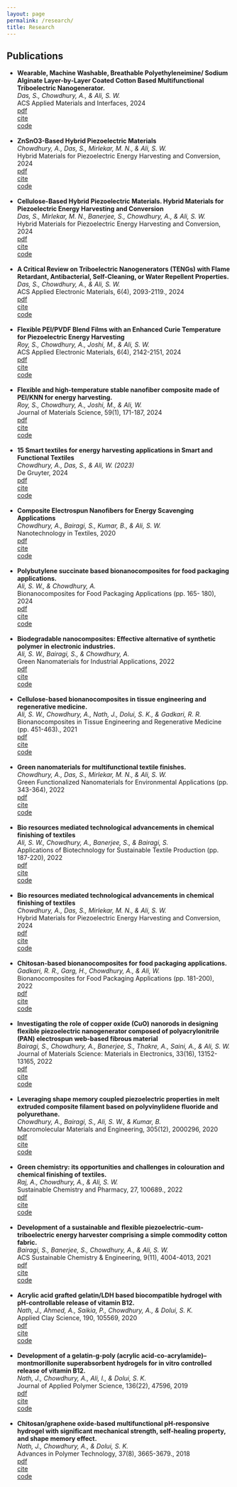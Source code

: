 ```yaml
---
layout: page
permalink: /research/
title: Research
---
```



<h2>Publications</h2>
<ul>
	<li>
		<b>Wearable, Machine Washable, Breathable Polyethyleneimine/ Sodium Alginate Layer-by-Layer Coated Cotton Based Multifunctional Triboelectric Nanogenerator.</b><br>
		<i>Das, S., Chowdhury, A., & Ali, S. W. </i><br>
		ACS Applied Materials and Interfaces, 2024<br>
		<a href=""><div class="color-button">pdf</div></a><a href=""><div class="color-button">cite</div></a><a href=""><div class="color-button">code</div></a>
	</li><br>
	<li>
		<b>ZnSnO3-Based Hybrid Piezoelectric Materials</b><br>
		<i>Chowdhury, A., Das, S., Mirlekar, M. N., & Ali, S. W.</i><br>
		Hybrid Materials for Piezoelectric Energy Harvesting and Conversion, 2024<br>
		<a href=""><div class="color-button">pdf</div></a><a href=""><div class="color-button">cite</div></a><a href=""><div class="color-button">code</div></a>
	</li><br>
	<li>
		<b>Cellulose-Based Hybrid Piezoelectric Materials. Hybrid Materials for Piezoelectric Energy Harvesting and Conversion</b><br>
		<i>Das, S., Mirlekar, M. N., Banerjee, S., Chowdhury, A., & Ali, S. W.</i><br>
		Hybrid Materials for Piezoelectric Energy Harvesting and Conversion, 2024<br>
		<a href=""><div class="color-button">pdf</div></a><a href=""><div class="color-button">cite</div></a><a href=""><div class="color-button">code</div></a>
	</li><br>
	<li>
		<b>A Critical Review on Triboelectric Nanogenerators (TENGs) with Flame Retardant, Antibacterial, Self-Cleaning, or Water Repellent Properties. </b><br>
		<i>Das, S., Chowdhury, A., & Ali, S. W.</i><br>
		ACS Applied Electronic Materials, 6(4), 2093-2119., 2024<br>
		<a href=""><div class="color-button">pdf</div></a><a href=""><div class="color-button">cite</div></a><a href=""><div class="color-button">code</div></a>
	</li><br>
	<li>
		<b>Flexible PEI/PVDF Blend Films with an Enhanced Curie Temperature for Piezoelectric Energy Harvesting</b><br>
		<i>Roy, S., Chowdhury, A., Joshi, M., & Ali, S. W.</i><br>
		ACS Applied Electronic Materials, 6(4), 2142-2151, 2024<br>
		<a href=""><div class="color-button">pdf</div></a><a href=""><div class="color-button">cite</div></a><a href=""><div class="color-button">code</div></a>
	</li><br>
	<li>
		<b>Flexible and high-temperature stable nanofiber composite made of PEI/KNN for energy harvesting.</b><br>
		<i>Roy, S., Chowdhury, A., Joshi, M., & Ali, W.</i><br>
		Journal of Materials Science, 59(1), 171-187, 2024 <br>
		<a href=""><div class="color-button">pdf</div></a><a href=""><div class="color-button">cite</div></a><a href=""><div class="color-button">code</div></a>
	</li><br>
	<li>
		<b>15 Smart textiles for energy harvesting applications in Smart and Functional Textiles </b><br>
		<i>Chowdhury, A., Das, S., & Ali, W. (2023)</i><br>
		De Gruyter, 2024<br>
		<a href=""><div class="color-button">pdf</div></a><a href=""><div class="color-button">cite</div></a><a href=""><div class="color-button">code</div></a>
	</li><br>
	<li>
		<b>Composite Electrospun Nanofibers for Energy Scavenging Applications</b><br>
		<i>Chowdhury, A., Bairagi, S., Kumar, B., & Ali, S. W. </i><br>
		Nanotechnology in Textiles, 2020<br>
		<a href=""><div class="color-button">pdf</div></a><a href=""><div class="color-button">cite</div></a><a href=""><div class="color-button">code</div></a>
	</li><br>
	<li>
		<b>Polybutylene succinate based bionanocomposites for food packaging applications.</b><br>
		<i>Ali, S. W., & Chowdhury, A.</i><br>
		Bionanocomposites for Food Packaging Applications (pp. 165-
180), 2024<br>
		<a href=""><div class="color-button">pdf</div></a><a href=""><div class="color-button">cite</div></a><a href=""><div class="color-button">code</div></a>
	</li><br>
	<li>
		<b>Biodegradable nanocomposites: Effective alternative of synthetic polymer in electronic industries.</b><br>
		<i>Ali, S. W., Bairagi, S., & Chowdhury, A.</i><br>
		Green Nanomaterials for Industrial Applications, 2022<br>
		<a href=""><div class="color-button">pdf</div></a><a href=""><div class="color-button">cite</div></a><a href=""><div class="color-button">code</div></a>
	</li><br>
	<li>
		<b>Cellulose-based bionanocomposites in tissue engineering and regenerative medicine.</b><br>
		<i>Ali, S. W., Chowdhury, A., Nath, J., Dolui, S. K., & Gadkari, R. R.</i><br>
		Bionanocomposites in Tissue Engineering and Regenerative Medicine (pp. 451-463)., 2021<br>
		<a href=""><div class="color-button">pdf</div></a><a href=""><div class="color-button">cite</div></a><a href=""><div class="color-button">code</div></a>
	</li><br>
	<li>
		<b>Green nanomaterials for multifunctional textile finishes.</b><br>
		<i>Chowdhury, A., Das, S., Mirlekar, M. N., & Ali, S. W.</i><br>
		Green Functionalized Nanomaterials for Environmental Applications (pp. 343-364), 2022<br>
		<a href=""><div class="color-button">pdf</div></a><a href=""><div class="color-button">cite</div></a><a href=""><div class="color-button">code</div></a>
	</li><br>
	<li>
		<b>Bio resources mediated technological advancements in chemical finishing of textiles</b><br>
		<i>Ali, S. W., Chowdhury, A., Banerjee, S., & Bairagi, S.</i><br>
		Applications of Biotechnology for Sustainable Textile Production (pp. 187-220), 2022<br>
		<a href=""><div class="color-button">pdf</div></a><a href=""><div class="color-button">cite</div></a><a href=""><div class="color-button">code</div></a>
	</li><br><li>
		<b>Bio resources mediated technological advancements in chemical finishing of textiles</b><br>
		<i>Chowdhury, A., Das, S., Mirlekar, M. N., & Ali, S. W.</i><br>
		Hybrid Materials for Piezoelectric Energy Harvesting and Conversion, 2024<br>
		<a href=""><div class="color-button">pdf</div></a><a href=""><div class="color-button">cite</div></a><a href=""><div class="color-button">code</div></a>
	</li><br><li>
		<b>Chitosan-based bionanocomposites for food packaging applications. </b><br>
		<i>Gadkari, R. R., Garg, H., Chowdhury, A., & Ali, W. </i><br>
		Bionanocomposites for Food Packaging Applications (pp. 181-200), 2022<br>
		<a href=""><div class="color-button">pdf</div></a><a href=""><div class="color-button">cite</div></a><a href=""><div class="color-button">code</div></a>
	</li><br>
	<li>
		<b>Investigating the role of copper oxide (CuO) nanorods in designing flexible piezoelectric nanogenerator composed of polyacrylonitrile (PAN) electrospun web-based fibrous material</b><br>
		<i>Bairagi, S., Chowdhury, A., Banerjee, S., Thakre, A., Saini, A., & Ali, S. W.</i><br>
		Journal of Materials Science: Materials in Electronics, 33(16), 13152-13165, 2022<br>
		<a href=""><div class="color-button">pdf</div></a><a href=""><div class="color-button">cite</div></a><a href=""><div class="color-button">code</div></a>
	</li><br>
	<li>
		<b>Leveraging shape memory coupled piezoelectric properties in melt extruded composite filament based on polyvinylidene fluoride and polyurethane. </b><br>
		<i>Chowdhury, A., Bairagi, S., Ali, S. W., & Kumar, B.</i><br>
		Macromolecular Materials and Engineering, 305(12), 2000296, 2020<br>
		<a href=""><div class="color-button">pdf</div></a><a href=""><div class="color-button">cite</div></a><a href=""><div class="color-button">code</div></a>
	</li><br>
	<li>
		<b>Green chemistry: its opportunities and challenges in colouration and chemical finishing of textiles. </b><br>
		<i>Raj, A., Chowdhury, A., & Ali, S. W. </i><br>
		Sustainable Chemistry and Pharmacy, 27, 100689., 2022<br>
		<a href=""><div class="color-button">pdf</div></a><a href=""><div class="color-button">cite</div></a><a href=""><div class="color-button">code</div></a>
	</li><br>
	<li>
		<b>Development of a sustainable and flexible piezoelectric-cum-triboelectric energy harvester comprising a simple commodity cotton fabric.</b><br>
		<i>Bairagi, S., Banerjee, S., Chowdhury, A., & Ali, S. W.</i><br>
		ACS Sustainable Chemistry & Engineering, 9(11), 4004-4013, 2021<br>
		<a href=""><div class="color-button">pdf</div></a><a href=""><div class="color-button">cite</div></a><a href=""><div class="color-button">code</div></a>
	</li><br>
	<li>
		<b>Acrylic acid grafted gelatin/LDH based biocompatible hydrogel with pH-controllable release of vitamin B12.</b><br>
		<i>Nath, J., Ahmed, A., Saikia, P., Chowdhury, A., & Dolui, S. K.</i><br>
		Applied Clay Science, 190, 105569, 2020<br>
		<a href=""><div class="color-button">pdf</div></a><a href=""><div class="color-button">cite</div></a><a href=""><div class="color-button">code</div></a>
	</li><br>
	<li>
		<b>Development of a gelatin‐g‐poly (acrylic acid‐co‐acrylamide)– montmorillonite superabsorbent hydrogels for in vitro controlled release of vitamin B12.</b><br>
		<i>Nath, J., Chowdhury, A., Ali, I., & Dolui, S. K.</i><br>
		Journal of Applied Polymer Science, 136(22), 47596, 2019<br>
		<a href=""><div class="color-button">pdf</div></a><a href=""><div class="color-button">cite</div></a><a href=""><div class="color-button">code</div></a>
	</li><br>
	<li>
		<b>Chitosan/graphene oxide‐based multifunctional pH‐responsive hydrogel with significant mechanical strength, self‐healing property, and shape memory effect.</b><br>
		<i>Nath, J., Chowdhury, A., & Dolui, S. K. </i><br>
		Advances in Polymer Technology, 37(8), 3665-3679., 2018<br>
		<a href=""><div class="color-button">pdf</div></a><a href=""><div class="color-button">cite</div></a><a href=""><div class="color-button">code</div></a>
	</li><br>
</ul>

